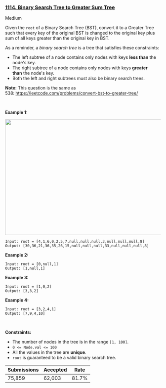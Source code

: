 ### [1114. Binary Search Tree to Greater Sum Tree](https://leetcode.com/problems/binary-search-tree-to-greater-sum-tree/)

Medium

Given the `` root `` of a Binary Search Tree (BST), convert it to a Greater Tree such that every key of the original BST is changed to the original key plus sum of all keys greater than the original key in BST.

As a reminder, a _binary search tree_ is a tree that satisfies these constraints:

*   The left subtree of a node contains only nodes with keys __less than__ the node's key.
*   The right subtree of a node contains only nodes with keys __greater than__ the node's key.
*   Both the left and right subtrees must also be binary search trees.

__Note:__ This question is the same as 538: <https://leetcode.com/problems/convert-bst-to-greater-tree/>

 

__Example 1:__

<img alt="" src="https://assets.leetcode.com/uploads/2019/05/02/tree.png" style="width: 550px; height: 375px;"/>

```
Input: root = [4,1,6,0,2,5,7,null,null,null,3,null,null,null,8]
Output: [30,36,21,36,35,26,15,null,null,null,33,null,null,null,8]
```

__Example 2:__

```
Input: root = [0,null,1]
Output: [1,null,1]
```

__Example 3:__

```
Input: root = [1,0,2]
Output: [3,3,2]
```

__Example 4:__

```
Input: root = [3,2,4,1]
Output: [7,9,4,10]
```

 

__Constraints:__

*   The number of nodes in the tree is in the range `` [1, 100] ``.
*   `` 0 <= Node.val <= 100 ``
*   All the values in the tree are __unique__.
*   `` root `` is guaranteed to be a valid binary search tree.

| Submissions    | Accepted     | Rate   |
| -------------- | ------------ | ------ |
| 75,859 | 62,003 | 81.7% |